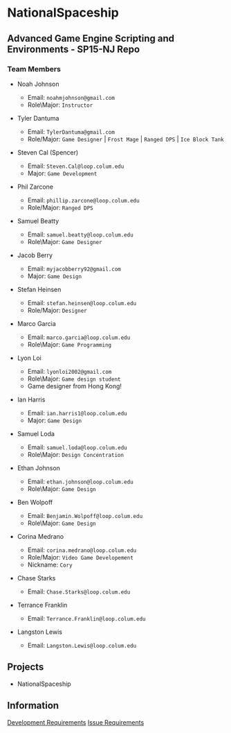 # NationalSpaceship
## Advanced Game Engine Scripting and Environments - SP15-NJ Repo

### Team Members

- Noah Johnson
    - Email: `noahmjohnson@gmail.com`
    - Role\Major: `Instructor`
    
- Tyler Dantuma
    - Email: `TylerDantuma@gmail.com`
    - Role/Major: `Game Designer` | `Frost Mage` | `Ranged DPS` | `Ice Block Tank`

- Steven Cal (Spencer)
   - Email: `Steven.Cal@loop.colum.edu`
   - Major: `Game Development`

- Phil Zarcone
    - Email: `phillip.zarcone@loop.colum.edu`
    - Role/Major: `Ranged DPS`
    
- Samuel Beatty
   - Email: `samuel.beatty@loop.colum.edu`
   - Role\Major: `Game Designer`

- Jacob Berry
    - Email: `myjacobberry92@gmail.com`
    - Major: `Game Design`
    
- Stefan Heinsen
    - Email: `stefan.heinsen@loop.colum.edu`
    - Role/Major: `Designer`

- Marco Garcia
    - Email: `marco.garcia@loop.colum.edu`
    - Role\Major: `Game Programming`

- Lyon Loi
    - Email: `lyonloi2002@gmail.com`
    - Role\Major: `Game design student`
    - Game designer from Hong Kong!

- Ian Harris
    - Email: `ian.harris1@loop.colum.edu`
    - Major: `Game Design`

- Samuel Loda
    - Email: `samuel.loda@loop.colum.edu`
    - Role\Major: `Design Concentration`

- Ethan Johnson
    - Email: `ethan.johnson@loop.colum.edu`
    - Role\Major: `Game Design`

- Ben Wolpoff
	- Email: `Benjamin.Wolpoff@loop.colum.edu`
	- Role\Major: `Game Design`

- Corina Medrano
    - Email: `corina.medrano@loop.colum.edu`
    - Role/Major: `Video Game Developement`
    - Nickname: `Cory`

- Chase Starks
    - Email: `Chase.Starks@loop.colum.edu`

- Terrance Franklin
    - Email: `Terrance.Franklin@loop.colum.edu`

- Langston Lewis
    - Email: `Langston.Lewis@loop.colum.edu` 


## Projects
- NationalSpaceship <a href="https://github.com/IAMColumbia/NationalSpaceship.git"><i class="fa fa-git-square"></i></a>

## Information
<a href="development.md" title="Development">Development Requirements</a>
<a href="issue_requirements.md" title="Issue Requirements">Issue Requirements</a>
